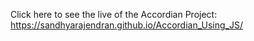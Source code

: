 Click here to see the live of the Accordian Project: https://sandhyarajendran.github.io/Accordian_Using_JS/
